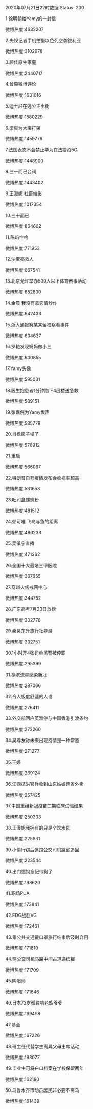 2020年07月21日22时数据
Status: 200

1.徐明朝给Yamy的一封信

微博热度:4632207

2.央视记者手机拍摄以色列空袭叙利亚

微博热度:3102978

3.顾佳原生家庭

微博热度:2440717

4.曾毅微博评论

微博热度:1631016

5.迪士尼在逃公主出街

微博热度:1580229

6.梁爽为大宝打架

微博热度:1459776

7.法国表态不会禁止华为在法投资5G

微博热度:1448900

8.三十而已台词

微博热度:1443402

9.王漫妮 社畜缩影

微博热度:1017354

10.三十而已

微博热度:864662

11.陈屿性格

微博热度:771953

12.沙宝亮救人

微博热度:667541

13.北京允许举办500人以下体育赛事活动

微博热度:652800

14.金晨 我没有拿恋情炒作

微博热度:642433

15.浙大通报努某某留校察看事件

微博热度:604637

16.罗艳发现妈妈做小三

微博热度:600855

17.Yamy头像

微博热度:595031

18.医生抱患者1分钟跑下4层楼送急救

微博热度:589151

19.张嘉倪为Yamy发声

微博热度:585778

20.肖枫房子塌了

微博热度:576912

21.重启

微博热度:566067

22.特朗普自夸疫情发布会收视率超高

微博热度:531653

23.吐司盒螺蛳粉

微博热度:481512

24.郁可唯 飞鸟与鱼的距离

微博热度:480233

25.吴镇宇直播

微博热度:471362

26.全国十大最堵三甲医院

微博热度:367655

27.穿越火线戒网中心

微博热度:344752

28.广东高考7月23日放榜

微博热度:302778

29.秦昊东升旅行社导游

微博热度:302751

30.1小时开4张罚单民警被停职

微博热度:295399

31.横滨流星感染新冠

微博热度:287066

32.令人极度舒适的人设

微博热度:276411

33.外交部回应英暂停与中国香港引渡条约

微博热度:273260

34.吴尊友称未来出现疫情是一种常态

微博热度:271277

35.王婷

微博热度:269124

36.江西抗洪官兵收到山东姑娘跨省外卖

微博热度:257425

37.中国重组新冠疫苗二期临床试验结果

微博热度:250303

38.王漫妮我拥有的只是个饮水泵

微博热度:225931

39.小偷行窃后逃跑公交司机跳窗追回

微博热度:223544

40.出门遛狗忘记带狗了

微博热度:198620

41.职场PUA

微博热度:173841

42.EDG战胜VG

微博热度:172461

43.乘公共交通戴口罩旅行结束后及时弃用

微博热度:171810

44.两公交司机马路中间占道递槟榔

微博热度:171709

45.阴阳师

微博热度:171646

46.日本72岁孤独啃老族爷爷

微博热度:169498

47.基金

微博热度:167226

48.班主任代替学生离异父母出席活动

微博热度:163077

49.毕业生可将户口档案在学校保留两年

微博热度:162190

50.乌鲁木齐市动员居民非必要不离乌

微博热度:161439

